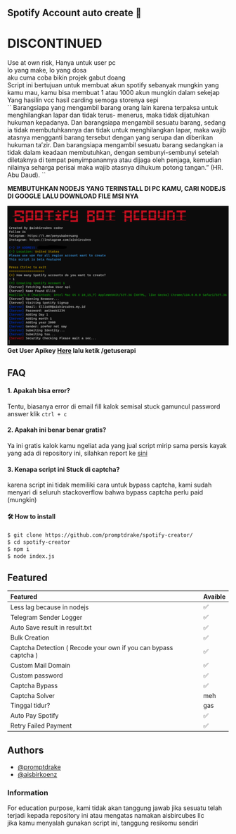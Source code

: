 
## Spotify Account auto create 🚀
<h1>DISCONTINUED</h1>
Use at own risk, Hanya untuk user pc
<br>
lo yang make, lo yang dosa
<br>
aku cuma coba bikin projek gabut doang
<br>
Script ini bertujuan untuk membuat akun spotify sebanyak mungkin yang kamu mau, kamu bisa membuat 1 atau 1000 akun mungkin dalam sekejap
<br>
Yang hasilin vcc hasil carding semoga storenya sepi
<br>
``
Barangsiapa yang mengambil barang orang lain karena terpaksa untuk menghilangkan lapar dan tidak terus- menerus, maka tidak dijatuhkan hukuman kepadanya. Dan barangsiapa mengambil sesuatu barang, sedang ia tidak membutuhkannya dan tidak untuk menghilangkan lapar, maka wajib atasnya mengganti barang tersebut dengan yang serupa dan diberikan hukuman ta’zir. Dan barangsiapa mengambil sesuatu barang sedangkan ia tidak dalam keadaan membutuhkan, dengan sembunyi-sembunyi setelah diletaknya di tempat penyimpanannya atau dijaga oleh penjaga, kemudian nilainya  seharga perisai maka wajib atasnya dihukum potong tangan.” (HR. Abu Daud).
``

<b>MEMBUTUHKAN NODEJS YANG TERINSTALL DI PC KAMU, CARI NODEJS DI GOOGLE LALU DOWNLOAD FILE MSI NYA</b>


![App Screenshot](https://github.com/promptdrake/spotify-creator/blob/main/sekrinsut.png?raw=true)
<b>Get User Apikey [Here](https://t.me/mindpastebot) lalu ketik /getuserapi</b>

## FAQ

#### 1. Apakah bisa error?

Tentu, biasanya error di email fill kalok semisal stuck gamuncul password answer klik ```ctrl + c```

#### 2. Apakah ini benar benar gratis?

Ya ini gratis kalok kamu ngeliat ada yang jual script mirip sama persis kayak yang ada di repository ini, silahkan report ke [sini](https://t.me/penyukaberuang)

#### 3. Kenapa script ini Stuck di captcha?
karena script ini tidak memiliki cara untuk bypass captcha, kami sudah menyari di seluruh stackoverflow bahwa bypass captcha perlu paid (mungkin)
#### 🛠 How to install
```
$ git clone https://github.com/promptdrake/spotify-creator/
$ cd spotify-creator
$ npm i
$ node index.js
```

## Featured
| Featured       | Avaible |
| :-------- | ------------------------- |
| Less lag because in nodejs | ✅ |
| Telegram Sender Logger | ✅ |
| Auto Save result in result.txt | ✅ |
| Bulk Creation | ✅ |
| Captcha Detection ( Recode your own if you can bypass captcha ) | ✅ |
| Custom Mail Domain | ✅ |
| Custom password | ✅ |
| Captcha Bypass | ✅ |
| Captcha Solver | meh |
| Tinggal tidur? | gas |
| Auto Pay Spotify | ✅ |
| Retry Failed Payment | ✅ |

## Authors

- [@promptdrake](https://www.github.com/promptdrake)
- [@aisbirkoenz](https://t.me/aisbirkoenz)

### Information
For education purpose, kami tidak akan tanggung jawab jika sesuatu telah terjadi kepada repository ini atau mengatas namakan aisbircubes llc
<br>jika kamu menyalah gunakan script ini, tanggung resikomu sendiri
